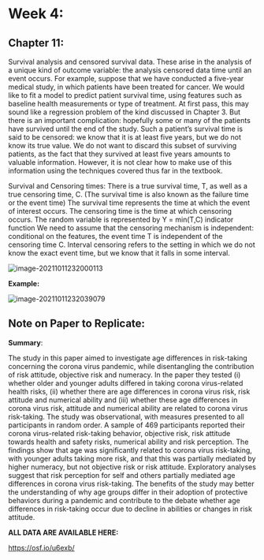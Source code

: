 # Week 4:

## Chapter 11:

Survival analysis and censored survival data. These arise in the analysis of a unique kind of outcome variable: the analysis censored data time until an event occurs. For example, suppose that we have conducted a five-year medical study, in which patients have been treated for cancer. We would like to fit a model to predict patient survival time, using features such as baseline health measurements or type of treatment. At first pass, this may sound like a regression problem of the kind discussed in Chapter 3. But there is an important complication: hopefully some or many of the patients have survived until the end of the study. Such a patient’s survival time is said to be censored: we know that it is at least five years, but we do not know its true value. We do not want to discard this subset of surviving patients, as the fact that they survived at least five years amounts to valuable information. However, it is not clear how to make use of this information using the techniques covered thus far in the textbook.

Survival and Censoring times: There is a true survival time, T, as well as a true censoring time, C. (The survival time is also known as the failure time or the event time) The survival time represents the time at which the event of interest occurs. The censoring time is the time at which censoring occurs. The random variable is represented by Y = min(T,C) indicator function We need to assume that the censoring mechanism is independent: conditional on the features, the event time T is independent of the censoring time C. Interval censoring refers to the setting in which we do not know the exact event time, but we know that it falls in some interval.

![image-20211011232000113](C:\Users\dell\AppData\Roaming\Typora\typora-user-images\image-20211011232000113.png)

**Example:**

![image-20211011232039079](C:\Users\dell\AppData\Roaming\Typora\typora-user-images\image-20211011232039079.png)

## **Note on Paper to Replicate:**

**Summary**:

The study in this paper aimed to investigate age differences in risk-taking concerning the corona virus pandemic, while disentangling the contribution of risk attitude, objective risk and numeracy. In the paper they tested (i) whether older and younger adults differed in taking corona virus-related health risks, (ii) whether there are age differences in corona virus risk, risk attitude and numerical ability and (iii) whether these age differences in corona virus risk, attitude and numerical ability are related to corona virus risk-taking. The study was observational, with measures presented to all participants in random order. A sample of 469 participants reported their corona virus-related risk-taking behavior, objective risk, risk attitude towards health and safety risks, numerical ability and risk perception. The findings show that age was significantly related to corona virus risk-taking, with younger adults taking more risk, and that this was partially mediated by higher numeracy, but not objective risk or risk attitude. Exploratory analyses suggest that risk perception for self and others partially mediated age differences in corona virus risk-taking. The benefits of the study may better the understanding of why age groups differ in their adoption of protective behaviors during a pandemic and contribute to the debate whether age differences in risk-taking occur due to decline in abilities or changes in risk attitude.

**ALL DATA ARE AVAILABLE HERE:**

https://osf.io/u6exb/